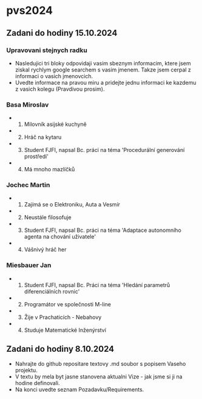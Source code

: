 # pvs2024

## Zadani do hodiny 15.10.2024

### Upravovani stejnych radku

- Nasledujici tri bloky odpovidaji vasim sbeznym informacim, ktere jsem ziskal rychlym google searchem s vasim jmenem. Takze jsem cerpal z informaci o vasich jmenovcich.
- Uvedte informace na pravou miru a pridejte jednu informaci ke kazdemu z vasich kolegu (Pravdivou prosim).

### Basa Miroslav

- 1) Milovník asijské kuchyně
- 2) Hráč na kytaru
- 3) Student FJFI, napsal Bc. práci na téma 'Procedurální generování prostředí'
- 4) Má mnoho mazlíčků

### Jochec Martin

- 1) Zajímá se o Elektroniku, Auta a Vesmír
- 2) Neustále filosofuje
- 3) Student FJFI, napsal Bc. práci na téma 'Adaptace autonomního agenta na chování uživatele'
- 4) Vášnivý hráč her
     
### Miesbauer Jan

- 1) Student FJFI, napsal Bc. Práci na téma 'Hledání parametrů diferenciálních rovnic'
- 2) Programátor ve společnosti M-line
- 3) Žije v Prachaticích - Nebahovy
- 4) Studuje Matematické Inženýrství

## Zadani do hodiny 8.10.2024 

- Nahrajte do github repositare textovy .md soubor s popisem Vaseho projektu.
- V textu by mela byt jasne stanovena aktualni Vize - jak jsme si ji na hodine definovali.
- Na konci uvedte seznam Pozadavku/Requirements.
